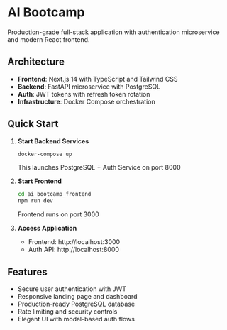 # AI Bootcamp

Production-grade full-stack application with authentication microservice and modern React frontend.

## Architecture
- **Frontend**: Next.js 14 with TypeScript and Tailwind CSS
- **Backend**: FastAPI microservice with PostgreSQL 
- **Auth**: JWT tokens with refresh token rotation
- **Infrastructure**: Docker Compose orchestration

## Quick Start

1. **Start Backend Services**
   ```bash
   docker-compose up
   ```
   This launches PostgreSQL + Auth Service on port 8000

2. **Start Frontend**
   ```bash
   cd ai_bootcamp_frontend
   npm run dev
   ```
   Frontend runs on port 3000

3. **Access Application**
   - Frontend: http://localhost:3000
   - Auth API: http://localhost:8000

## Features
- Secure user authentication with JWT
- Responsive landing page and dashboard
- Production-ready PostgreSQL database
- Rate limiting and security controls
- Elegant UI with modal-based auth flows